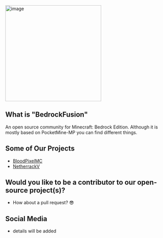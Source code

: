 <img src="https://i.imgur.com/ZcFptz4.jpeg" alt="image" width="300" height="auto">

## What is "BedrockFusion"
<p> An open source community for Minecraft: Bedrock Edition. Although it is mostly based on PocketMine-MP you can find different things.</p>

## Some of Our Projects
- [BloodPixelMC](https://github.com/blood-pixel)
- [NetherrackV](https://github.com/blood-pixel/Netherrack)

## Would you like to be a contributor to our open-source project(s)?
* How about a pull request? :sunglasses:

## Social Media
* details will be added
